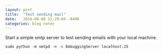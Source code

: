 ```yaml
---
layout: post
title:  "Test sending mail"
date:   2016-08-08 11:29:04 -0400
categories: blog notes
---
```

Start a simple smtp server to test sending emails with your local machine.



 
``` sudo python -m smtpd -n -c DebuggingServer localhost:25 ```
